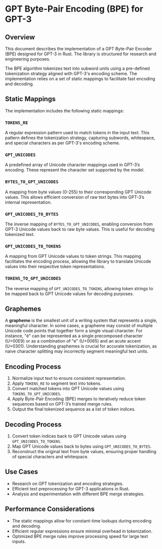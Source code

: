 # GPT Byte-Pair Encoding (BPE) for GPT-3

## Overview
This document describes the implementation of a GPT Byte-Pair Encoder (BPE) designed for GPT-3 in Rust. The library is structured for research and engineering purposes.

The BPE algorithm tokenizes text into subword units using a pre-defined tokenization strategy aligned with GPT-3's encoding scheme. The implementation relies on a set of static mappings to facilitate fast encoding and decoding.

## Static Mappings
The implementation includes the following static mappings:

### `TOKENS_RE`
A regular expression pattern used to match tokens in the input text. This pattern defines the tokenization strategy, capturing subwords, whitespace, and special characters as per GPT-3's encoding scheme.

### `GPT_UNICODES`
A predefined array of Unicode character mappings used in GPT-3’s encoding. These represent the character set supported by the model.

### `BYTES_TO_GPT_UNICODES`
A mapping from byte values (0-255) to their corresponding GPT Unicode values. This allows efficient conversion of raw text bytes into GPT-3’s internal representation.

### `GPT_UNICODES_TO_BYTES`
The inverse mapping of `BYTES_TO_GPT_UNICODES`, enabling conversion from GPT-3 Unicode values back to raw byte values. This is useful for decoding tokenized text.

### `GPT_UNICODES_TO_TOKENS`
A mapping from GPT Unicode values to token strings. This mapping facilitates the encoding process, allowing the library to translate Unicode values into their respective token representations.

### `TOKENS_TO_GPT_UNICODES`
The reverse mapping of `GPT_UNICODES_TO_TOKENS`, allowing token strings to be mapped back to GPT Unicode values for decoding purposes.

## Graphemes
A **grapheme** is the smallest unit of a writing system that represents a single, meaningful character. In some cases, a grapheme may consist of multiple Unicode code points that together form a single visual character. For instance, "é" can be represented as a single precomposed character (U+00E9) or as a combination of "e" (U+0065) and an acute accent (U+0301). Understanding graphemes is crucial for accurate tokenization, as naive character splitting may incorrectly segment meaningful text units.

## Encoding Process
1. Normalize input text to ensure consistent representation.
2. Apply `TOKENS_RE` to segment text into tokens.
3. Convert matched tokens into GPT Unicode values using `TOKENS_TO_GPT_UNICODES`.
4. Apply Byte-Pair Encoding (BPE) merges to iteratively reduce token sequences based on GPT-3’s trained merge rules.
5. Output the final tokenized sequence as a list of token indices.

## Decoding Process
1. Convert token indices back to GPT Unicode values using `GPT_UNICODES_TO_TOKENS`.
2. Map GPT Unicode values back to bytes using `GPT_UNICODES_TO_BYTES`.
3. Reconstruct the original text from byte values, ensuring proper handling of special characters and whitespace.

## Use Cases
- Research on GPT tokenization and encoding strategies.
- Efficient text preprocessing for GPT-3 applications in Rust.
- Analysis and experimentation with different BPE merge strategies.

## Performance Considerations
- The static mappings allow for constant-time lookups during encoding and decoding.
- Efficient regular expressions ensure minimal overhead in tokenization.
- Optimized BPE merge rules improve processing speed for large text inputs.

